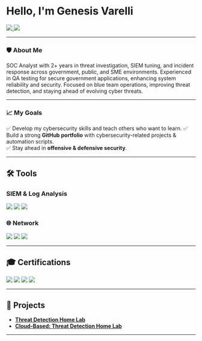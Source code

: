 # Hello, I'm Genesis Varelli
<a href="https://www.linkedin.com/in/genesisvarelli/">
  <img src="https://img.shields.io/badge/-LinkedIn-0072b1?&style=for-the-badge&logo=linkedin&logoColor=white" />
</a>

<a href="https://github.com/genesisvarelli">
  <img src="https://img.shields.io/badge/-GitHub-181717?&style=for-the-badge&logo=github&logoColor=white" />
</a>

---

### **🛡️ About Me**  
SOC Analyst with 2+ years in threat investigation, SIEM tuning, and incident response across government, public, and SME environments. Experienced in QA testing for secure government applications, enhancing system reliability and security. Focused on blue team operations, improving threat detection, and staying ahead of evolving cyber threats.

---

### **📈 My Goals**   
✅ Develop my cybersecurity skills and teach others who want to learn. 
✅ Build a strong **GitHub portfolio** with cybersecurity-related projects & automation scripts.  
✅ Stay ahead in **offensive & defensive security**. 

---

## **🛠️ Tools**
### SIEM & Log Analysis
<div>
    <img src="https://img.shields.io/badge/-Microsoft_Sentinel-0078D4?&style=for-the-badge&logo=Microsoft&logoColor=white" />
    <img src="https://img.shields.io/badge/-Splunk-000000?&style=for-the-badge&logo=Splunk&logoColor=white" />
    <img src="https://img.shields.io/badge/-Elastic-005571?&style=for-the-badge&logo=Elastic&logoColor=white" />
</div>

### **🌐 Network**
<div>
    <img src="https://img.shields.io/badge/-Wireshark-1679A7?&style=for-the-badge&logo=Wireshark&logoColor=white" />
    <img src="https://img.shields.io/badge/-Suricata-EF3B2D?&style=for-the-badge&logo=Suricata&logoColor=white" />
    <img src="https://img.shields.io/badge/-Zeek-777BB4?&style=for-the-badge&logo=Zeek&logoColor=white" />
</div>

---
## **🎓 Certifications**
<div>
<img src="https://img.shields.io/badge/-BSc%20(Hons)%20Computer%20Science%20with%20Cyber%20Security-1f8ef1?&style=for-the-badge&logo=university&logoColor=white" />
<img src="https://img.shields.io/badge/-SOC%20Analyst%20TryHackMe-1f8ef1?&style=for-the-badge&logo=tryhackme&logoColor=white" />
<img src="https://img.shields.io/badge/-Certified%20Email%20Authentication%20Specialist%20Proofpoint-1f8ef1?&style=for-the-badge&logo=proofpoint&logoColor=white" />
<img src="https://img.shields.io/badge/-Junior%20Cybersecurity%20Analyst%20Cisco-1f8ef1?&style=for-the-badge&logo=cisco&logoColor=white" />


</div>

---
## **🌟 Projects**
- <a href="https://github.com/GenesisVarelli/Threat-Detection-Home-Lab">**Threat Detection Home Lab**</a>
- <a href="https://github.com/GenesisVarelli/Cloud-Based-Threat-Detection-Home-Lab">**Cloud-Based: Threat Detection Home Lab**</a>
---
